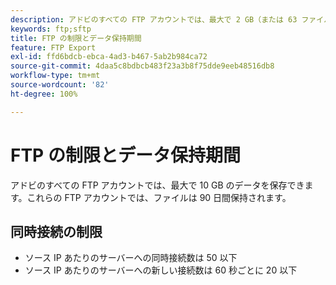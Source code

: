 ```yaml
---
description: アドビのすべての FTP アカウントでは、最大で 2 GB（または 63 ファイル）のデータを保存できます。これらの FTP アカウントでは、ファイルは 90 日間保持されます。
keywords: ftp;sftp
title: FTP の制限とデータ保持期間
feature: FTP Export
exl-id: ffd6bdcb-ebca-4ad3-b467-5ab2b984ca72
source-git-commit: 4daa5c8bdbcb483f23a3b8f75dde9eeb48516db8
workflow-type: tm+mt
source-wordcount: '82'
ht-degree: 100%

---
```


# FTP の制限とデータ保持期間

アドビのすべての FTP アカウントでは、最大で 10 GB のデータを保存できます。これらの FTP アカウントでは、ファイルは 90 日間保持されます。

## 同時接続の制限

* ソース IP あたりのサーバーへの同時接続数は 50 以下
* ソース IP あたりのサーバーへの新しい接続数は 60 秒ごとに 20 以下
